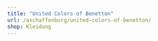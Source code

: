 ```yaml
---
title: "United Colors of Benetton"
url: /aschaffenburg/united-colors-of-benetton/
shop: Kleidung
---
```

